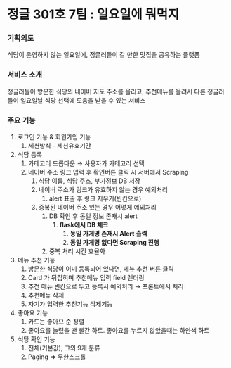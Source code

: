 # 정글 301호 7팀 : 일요일에 뭐먹지

### 기획의도

식당이 운영하지 않는 일요일에, 정글러들이 갈 만한 맛집을 공유하는 플랫폼

### 서비스 소개

정글러들이 방문한 식당의 네이버 지도 주소를 올리고, 추천메뉴를 올려서 다른 정글러들이 일요일날 식당 선택에 도움을 받을 수 있는 서비스

### 주요 기능

1. 로그인 기능 & 회원가입 기능
   1. 세션방식 - 세션유효기간
2. 식당 등록
   1. 카테고리 드롭다운 → 사용자가 카테고리 선택
   2. 네이버 주소 링크 입력 후 확인버튼 클릭 시 서버에서 Scraping
      1. 식당 이름, 식당 주소, 부가정보 DB 저장
      2. 네이버 주소가 링크가 유효하지 않는 경우 예외처리
         1. alert 표출 후 링크 지우기(빈칸으로)
      3. 중복된 네이버 주소 있는 경우 어떻게 예외처리
         1. DB 확인 후 동일 정보 존재시 alert
            1. **flask에서 DB 체크**
               1. **동일 가게명 존재시 Alert 출력**
               2. **동일 가게명 없다면 Scraping 진행**
         2. 중복 처리 시간 효율화
3. 메뉴 추천 기능
   1. 방문한 식당이 이미 등록되어 있다면, 메뉴 추천 버튼 클릭
   2. Card 가 뒤집히며 추천메뉴 입력 field 렌더링
   3. 추천 메뉴 빈칸으로 두고 등록시 예외처리 → 프론트에서 처리
   4. 추천메뉴 삭제
   5. 자기가 입력한 추천기능 삭제기능
4. 좋아요 기능
   1. 카드는 좋아요 순 정렬
   2. 좋아요를 눌렀을 땐 빨간 하트. 좋아요를 누르지 않았을때는 하얀색 하트
5. 식당 확인 기능
   1. 전체(기본값), 그외 9개 분류
   2. Paging ⇒ 무한스크롤
